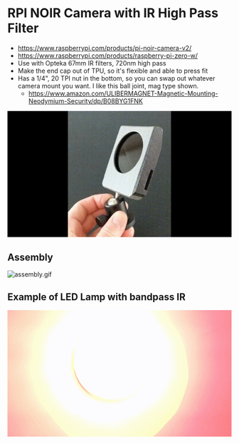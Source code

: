 # RPI NOIR Camera with IR High Pass Filter

* https://www.raspberrypi.com/products/pi-noir-camera-v2/
* https://www.raspberrypi.com/products/raspberry-pi-zero-w/
* Use with Opteka 67mm IR filters, 720nm high pass
* Make the end cap out of TPU, so it's flexible and able to press fit
* Has a 1/4", 20 TPI nut in the bottom, so you can swap out whatever camera mount you want. I like this ball joint, mag type shown. 
  * https://www.amazon.com/ULIBERMAGNET-Magnetic-Mounting-Neodymium-Security/dp/B08BYG1FNK

![real_thing.gif](media/real_thing.gif)

## Assembly

![assembly.gif](media/assembly.gif)

## Example of LED Lamp with bandpass IR

![example.gif](media/example.gif)
